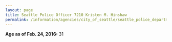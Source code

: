 ```yaml
---
layout: page
title: Seattle Police Officer 7210 Kristen M. Hinshaw
permalink: /information/agencies/city_of_seattle/seattle_police_department/copbook/7210/
---
```


**Age as of Feb. 24, 2016:** 31
